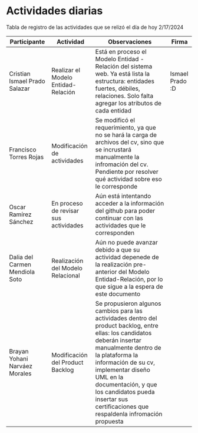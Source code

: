 # Actividades diarias
Tabla de registro de las actividades que se relizó el día de hoy 2/17/2024

| Participante | Actividad | Observaciones | Firma |
|--------------|-----------|---------------|-------|
| Cristian Ismael Prado Salazar	| Realizar el Modelo Entidad-Relación | Está en proceso el Modelo Entidad - Relación del sistema web. Ya está lista la estructura: entidades fuertes, débiles, relaciones. Solo falta agregar los atributos de cada entidad | Ismael Prado :D |
| Francisco Torres Rojas	| Modificación de actividades | Se modificó el requerimiento, ya que no se hará la carga de archivos del cv, sino que se incrustará manualmente la infromación del cv. Pendiente por resolver qué actividad sobre eso le corresponde | |
| Oscar Ramírez Sánchez	| En proceso de revisar sus actividades | Aún está intentando acceder a la información del github para poder continuar con las actividades que le corresponden | |
| Dalia del Carmen Mendiola Soto | Realización del Modelo Relacional | Aún no puede avanzar debido a que su actividad depenede de la realización pre-anterior del Modelo Entidad-Relación, por lo que sigue a la espera de este documento | | 	
| Brayan Yohani Narváez Morales | Modificación del Product Backlog | Se propusieron algunos cambios para las actividades dentro del product backlog, entre ellas: los candidatos deberán insertar manualmente dentro de la plataforma la información de su cv, implementar diseño UML en la documentación, y que los candidatos pueda insertar sus certificaciones que respaldenla infromación propuesta | |
